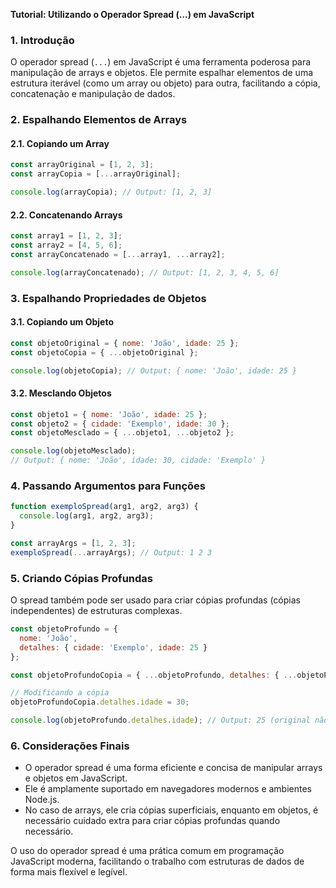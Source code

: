 **Tutorial: Utilizando o Operador Spread (...) em JavaScript**

### 1. Introdução

O operador spread (`...`) em JavaScript é uma ferramenta poderosa para manipulação de arrays e objetos. Ele permite espalhar elementos de uma estrutura iterável (como um array ou objeto) para outra, facilitando a cópia, concatenação e manipulação de dados.

### 2. Espalhando Elementos de Arrays

#### 2.1. Copiando um Array

```javascript
const arrayOriginal = [1, 2, 3];
const arrayCopia = [...arrayOriginal];

console.log(arrayCopia); // Output: [1, 2, 3]
```

#### 2.2. Concatenando Arrays

```javascript
const array1 = [1, 2, 3];
const array2 = [4, 5, 6];
const arrayConcatenado = [...array1, ...array2];

console.log(arrayConcatenado); // Output: [1, 2, 3, 4, 5, 6]
```

### 3. Espalhando Propriedades de Objetos

#### 3.1. Copiando um Objeto

```javascript
const objetoOriginal = { nome: 'João', idade: 25 };
const objetoCopia = { ...objetoOriginal };

console.log(objetoCopia); // Output: { nome: 'João', idade: 25 }
```

#### 3.2. Mesclando Objetos

```javascript
const objeto1 = { nome: 'João', idade: 25 };
const objeto2 = { cidade: 'Exemplo', idade: 30 };
const objetoMesclado = { ...objeto1, ...objeto2 };

console.log(objetoMesclado);
// Output: { nome: 'João', idade: 30, cidade: 'Exemplo' }
```

### 4. Passando Argumentos para Funções

```javascript
function exemploSpread(arg1, arg2, arg3) {
  console.log(arg1, arg2, arg3);
}

const arrayArgs = [1, 2, 3];
exemploSpread(...arrayArgs); // Output: 1 2 3
```

### 5. Criando Cópias Profundas

O spread também pode ser usado para criar cópias profundas (cópias independentes) de estruturas complexas.

```javascript
const objetoProfundo = { 
  nome: 'João', 
  detalhes: { cidade: 'Exemplo', idade: 25 } 
};

const objetoProfundoCopia = { ...objetoProfundo, detalhes: { ...objetoProfundo.detalhes } };

// Modificando a cópia
objetoProfundoCopia.detalhes.idade = 30;

console.log(objetoProfundo.detalhes.idade); // Output: 25 (original não foi modificado)
```

### 6. Considerações Finais

- O operador spread é uma forma eficiente e concisa de manipular arrays e objetos em JavaScript.
- Ele é amplamente suportado em navegadores modernos e ambientes Node.js.
- No caso de arrays, ele cria cópias superficiais, enquanto em objetos, é necessário cuidado extra para criar cópias profundas quando necessário.

O uso do operador spread é uma prática comum em programação JavaScript moderna, facilitando o trabalho com estruturas de dados de forma mais flexível e legível.
